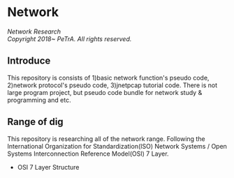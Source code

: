 Network
=======================================================================================================
_Network Research_   
_Copyright 2018~ PeTrA. All rights reserved._   
## Introduce
This repository is consists of 1)basic network function's pseudo code, 2)network protocol's pseudo code, 3)jnetpcap tutorial code. There is not large program project, but pseudo code bundle for network study & programming and etc.   
## Range of dig
This repository is researching all of the network range. Following the International Organization for Standardization(ISO) Network Systems / Open Systems Interconnection Reference Model(OSI) 7 Layer.   
* OSI 7 Layer Structure      
 


